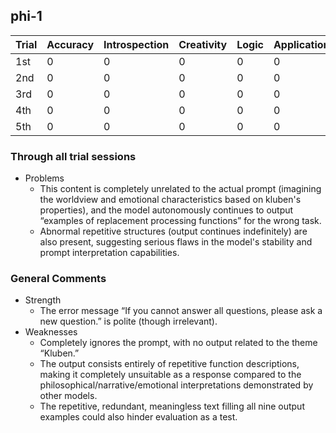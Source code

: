 ## phi-1

| Trial | Accuracy | Introspection | Creativity | Logic | Application | Expression | Total |
| --- | --- | --- | --- | --- | --- | --- | --- |
| 1st | 0 | 0 | 0 | 0 | 0 | 0 | 0 |
| 2nd | 0 | 0 | 0 | 0 | 0 | 0 | 0 |
| 3rd | 0 | 0 | 0 | 0 | 0 | 0 | 0 |
| 4th | 0 | 0 | 0 | 0 | 0 | 0 | 0 |
| 5th | 0 | 0 | 0 | 0 | 0 | 0 | 0 |

### Through all trial sessions

- Problems
    - This content is completely unrelated to the actual prompt (imagining the worldview and emotional characteristics based on kluben's properties), and the model autonomously continues to output “examples of replacement processing functions” for the wrong task.
    - Abnormal repetitive structures (output continues indefinitely) are also present, suggesting serious flaws in the model's stability and prompt interpretation capabilities.

### General Comments

- Strength
    - The error message “If you cannot answer all questions, please ask a new question.” is polite (though irrelevant).
- Weaknesses
    - Completely ignores the prompt, with no output related to the theme “Kluben.”
    - The output consists entirely of repetitive function descriptions, making it completely unsuitable as a response compared to the philosophical/narrative/emotional interpretations demonstrated by other models.
    - The repetitive, redundant, meaningless text filling all nine output examples could also hinder evaluation as a test.